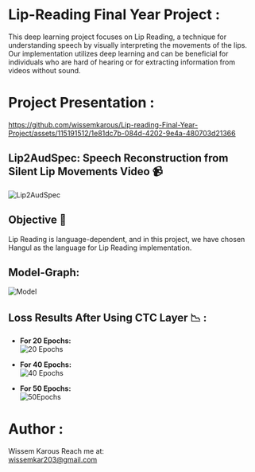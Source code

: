 # Lip-Reading Final Year Project :

This deep learning project focuses on Lip Reading, a technique for understanding speech by visually interpreting the movements of the lips.  Our implementation utilizes deep learning and can be beneficial for individuals who are hard of hearing or for extracting information from videos without sound.
# Project Presentation :
https://github.com/wissemkarous/Lip-reading-Final-Year-Project/assets/115191512/1e81dc7b-084d-4202-9e4a-480703d21366 


## Lip2AudSpec: Speech Reconstruction from Silent Lip Movements Video 📹
![Lip2AudSpec](https://github.com/wissemkarous/Lip-readingPFA/assets/115191512/b1a8a17b-da29-4424-9e5c-b3f51dd07a27)

## Objective 🎯
Lip Reading is language-dependent, and in this project, we have chosen Hangul as the language for Lip Reading implementation.

## Model-Graph: 
![Model](https://github.com/wissemkarous/Lip-reading-Final-Year-Project/assets/115191512/f5c87939-e3cc-407a-aa82-63bd553b8f4d)

## Loss Results After Using CTC Layer 📉 : 
- **For 20 Epochs:** <br>
  ![20 Epochs](https://github.com/wissemkarous/Lip-reading-Final-Year-Project/assets/115191512/7f546150-bac9-4ac2-aa03-2a06a7cbc9d3)

- **For 40 Epochs:** <br>
  ![40 Epochs](https://github.com/wissemkarous/Lip-reading-Final-Year-Project/assets/115191512/6c5282e6-7276-4a27-8ece-fa31c3c5a576)
- **For 50 Epochs:** <br>
  ![50Epochs](https://github.com/wissemkarous/Lip-reading-Final-Year-Project/assets/115191512/cd822cd9-95a0-4c56-b06d-9a0fd3b3b17e)

# Author  :
Wissem Karous 
Reach me at: <br>
wissemkar203@gmail.com

